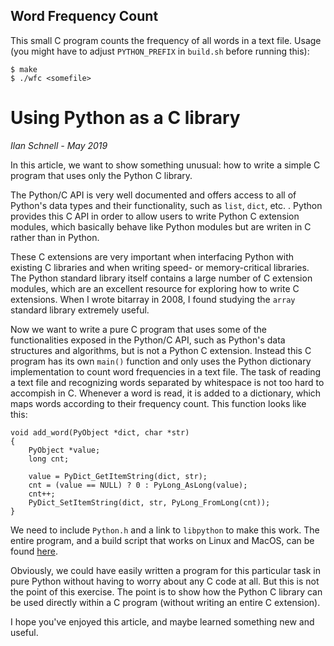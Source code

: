 Word Frequency Count
--------------------

This small C program counts the frequency of all words in a text file.
Usage (you might have to adjust `PYTHON_PREFIX` in `build.sh` before
running this):

    $ make
    $ ./wfc <somefile>


Using Python as a C library
===========================

<i>Ilan Schnell - May 2019</i>


In this article, we want to show something unusual: how to write a simple
C program that uses only the Python C library.

The Python/C API is very well documented and offers access to all of
Python's data types and their functionality, such as `list`, `dict`, etc. .
Python provides this C API in order to allow users to write
Python C extension modules, which basically behave like Python modules
but are writen in C rather than in Python.

These C extensions are very important when interfacing Python with existing
C libraries and when writing speed- or memory-critical libraries.
The Python standard library itself contains a large number of C extension
modules, which are an excellent resource for exploring how to write
C extensions.  When I wrote bitarray in 2008, I found studying
the `array` standard library extremely useful.

Now we want to write a pure C program that uses some of the functionalities
exposed in the Python/C API, such as Python's data structures and
algorithms, but is not a Python C extension.  Instead this C program has
its own `main()` function and only uses the Python dictionary implementation
to count word frequencies in a text file.
The task of reading a text file and recognizing words separated by whitespace
is not too hard to accompish in C.
Whenever a word is read, it is added to a dictionary, which maps words
according to their frequency count.  This function looks like this:

    void add_word(PyObject *dict, char *str)
    {
        PyObject *value;
        long cnt;

        value = PyDict_GetItemString(dict, str);
        cnt = (value == NULL) ? 0 : PyLong_AsLong(value);
        cnt++;
        PyDict_SetItemString(dict, str, PyLong_FromLong(cnt));
    }

We need to include `Python.h` and a link to `libpython` to make this work.
The entire program, and a build script that works on Linux and MacOS,
can be found <a href="https://github.com/ilanschnell/wfc">here</a>.

Obviously, we could have easily written a program for this particular task
in pure Python without having to worry about any C code at all.  But this is
not the point of this exercise.  The point is to show how the Python C
library can be used directly within a C program (without writing an entire
C extension).

I hope you've enjoyed this article, and maybe learned something new and useful.
